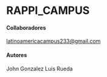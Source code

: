 # RAPPI_CAMPUS





#### Collaboradores

latinoamericacampus233@gmail.com

#### Autores

John Gonzalez 
Luis Rueda

